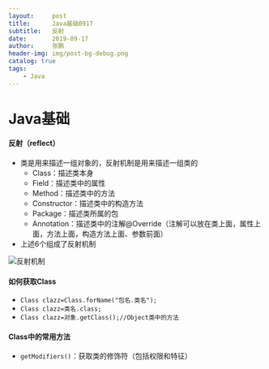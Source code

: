 ```yaml
---
layout:     post 
title:      Java基础0917
subtitle:   反射
date:       2019-09-17
author:     张鹏
header-img: img/post-bg-debug.png
catalog: true   
tags:                         
    - Java
---
```


# Java基础

#### 反射（reflect）

- 类是用来描述一组对象的，反射机制是用来描述一组类的
   - Class：描述类本身
   - Field：描述类中的属性
   - Method：描述类中的方法
   - Constructor：描述类中的构造方法
   - Package：描述类所属的包
   - Annotation：描述类中的注解@Override（注解可以放在类上面，属性上面，方法上面，构造方法上面、参数前面）
- 上述6个组成了反射机制


![反射机制](https://github.com/Jokerboozp/Jokerboozp.github.io/raw/master/img/%E6%89%B9%E6%B3%A8%202019-09-17%20111305.png)

#### 如何获取Class

- `Class clazz=Class.forName("包名.类名");`
- `Class clazz=类名.class;`
- `Class clazz=对象.getClass();//Object类中的方法`

#### Class中的常用方法

- `getModifiers()`：获取类的修饰符（包括权限和特征）
